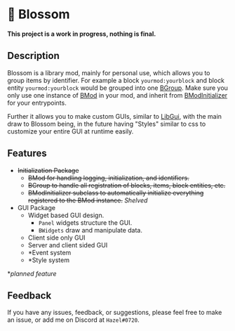 # 🌸 Blossom 

**This project is a work in progress, nothing is final.**

## Description
Blossom is a library mod, mainly for personal use, which allows you to group items by identifier. For example a block `yourmod:yourblock` and block entity `yourmod:yourblock` would be grouped into one [BGroup](src/main/java/com/hazeltrinity/blossom/init/BGroup.java). Make sure you only use one instance of [BMod](src/main/java/com/hazeltrinity/blossom/BMod.java) in your mod, and inherit from [BModInitializer](src/main/java/com/hazeltrinity/blossom/init/BModInitializer.java) for your entrypoints.

Further it allows you to make custom GUIs, similar to [LibGui](https://github.com/CottonMC/LibGui), with the main draw to Blossom being, in the future having "Styles" similar to css to customize your entire GUI at runtime easily.

## Features
 - ~~Initialization Package~~
   - ~~BMod for handling logging, initialization, and identifiers.~~
   - ~~BGroup to handle all registration of blocks, items, block entities, etc.~~
   - ~~BModInitializer subclass to automatically initialize everything registered to the BMod instance.~~
*Shelved*
 - GUI Package
   - Widget based GUI design.
     - `Panel` widgets structure the GUI.
     - `BWidgets` draw and manipulate data.
   - Client side only GUI
   - Server and client sided GUI
   - *Event system
   - *Style system
  
**planned feature*

## Feedback
If you have any issues, feedback, or suggestions, please feel free to make an issue, or add me on Discord at `Hazel#0720`.